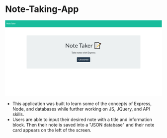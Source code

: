 # Note-Taking-App
![Image description](/Image/NoteTaker.png)
* This application was built to learn some of the concepts of Express, Node, and databases while further working on JS, JQuery, and API skills. 
* Users are able to input their desired note with a title and information block. Then their note is saved into a "JSON database" and their note card appears on the left of the screen.

